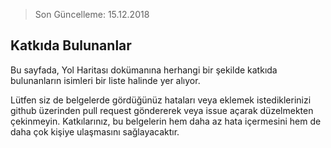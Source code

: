> Son Güncelleme: 15.12.2018

## Katkıda Bulunanlar

Bu sayfada, Yol Haritası dokümanına herhangi bir şekilde katkıda bulunanların isimleri bir liste halinde yer alıyor.

Lütfen siz de belgelerde gördüğünüz hataları veya eklemek istediklerinizi github üzerinden pull request göndererek veya issue açarak düzelmekten çekinmeyin. Katkılarınız, bu belgelerin hem daha az hata içermesini hem de daha çok kişiye ulaşmasını sağlayacaktır.
